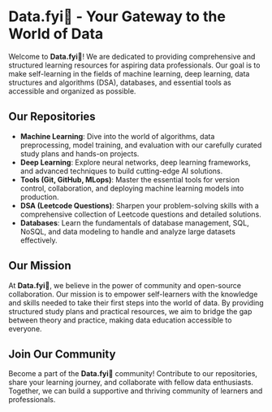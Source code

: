# Data.fyi🍉 - Your Gateway to the World of Data

Welcome to **Data.fyi🍉**! We are dedicated to providing comprehensive and structured learning resources for aspiring data professionals. Our goal is to make self-learning in the fields of machine learning, deep learning, data structures and algorithms (DSA), databases, and essential tools as accessible and organized as possible.

## Our Repositories

- **Machine Learning**: Dive into the world of algorithms, data preprocessing, model training, and evaluation with our carefully curated study plans and hands-on projects.
- **Deep Learning**: Explore neural networks, deep learning frameworks, and advanced techniques to build cutting-edge AI solutions.
- **Tools (Git, GitHub, MLops)**: Master the essential tools for version control, collaboration, and deploying machine learning models into production.
- **DSA (Leetcode Questions)**: Sharpen your problem-solving skills with a comprehensive collection of Leetcode questions and detailed solutions.
- **Databases**: Learn the fundamentals of database management, SQL, NoSQL, and data modeling to handle and analyze large datasets effectively.

## Our Mission

At **Data.fyi🍉**, we believe in the power of community and open-source collaboration. Our mission is to empower self-learners with the knowledge and skills needed to take their first steps into the world of data. By providing structured study plans and practical resources, we aim to bridge the gap between theory and practice, making data education accessible to everyone.

## Join Our Community

Become a part of the **Data.fyi🍉** community! Contribute to our repositories, share your learning journey, and collaborate with fellow data enthusiasts. Together, we can build a supportive and thriving community of learners and professionals.
